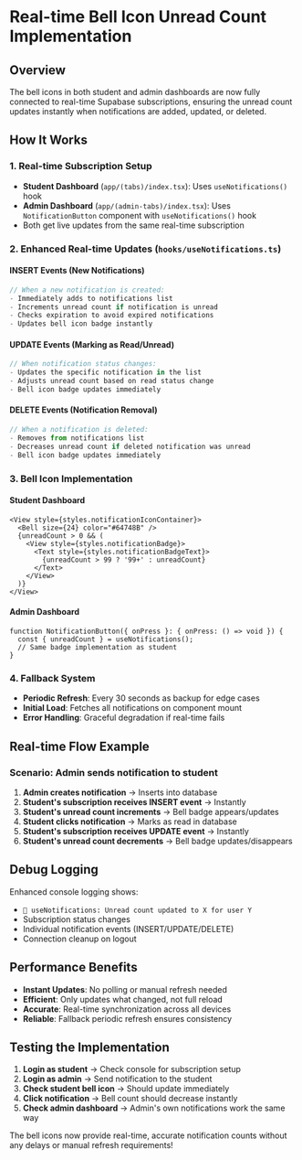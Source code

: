 # Real-time Bell Icon Unread Count Implementation

## Overview

The bell icons in both student and admin dashboards are now fully connected to real-time Supabase subscriptions, ensuring the unread count updates instantly when notifications are added, updated, or deleted.

## How It Works

### 1. Real-time Subscription Setup

- **Student Dashboard** (`app/(tabs)/index.tsx`): Uses `useNotifications()` hook
- **Admin Dashboard** (`app/(admin-tabs)/index.tsx`): Uses `NotificationButton` component with `useNotifications()` hook
- Both get live updates from the same real-time subscription

### 2. Enhanced Real-time Updates (`hooks/useNotifications.ts`)

#### INSERT Events (New Notifications)

```typescript
// When a new notification is created:
- Immediately adds to notifications list
- Increments unread count if notification is unread
- Checks expiration to avoid expired notifications
- Updates bell icon badge instantly
```

#### UPDATE Events (Marking as Read/Unread)

```typescript
// When notification status changes:
- Updates the specific notification in the list
- Adjusts unread count based on read status change
- Bell icon badge updates immediately
```

#### DELETE Events (Notification Removal)

```typescript
// When a notification is deleted:
- Removes from notifications list
- Decreases unread count if deleted notification was unread
- Bell icon badge updates immediately
```

### 3. Bell Icon Implementation

#### Student Dashboard

```tsx
<View style={styles.notificationIconContainer}>
  <Bell size={24} color="#64748B" />
  {unreadCount > 0 && (
    <View style={styles.notificationBadge}>
      <Text style={styles.notificationBadgeText}>
        {unreadCount > 99 ? '99+' : unreadCount}
      </Text>
    </View>
  )}
</View>
```

#### Admin Dashboard

```tsx
function NotificationButton({ onPress }: { onPress: () => void }) {
  const { unreadCount } = useNotifications();
  // Same badge implementation as student
}
```

### 4. Fallback System

- **Periodic Refresh**: Every 30 seconds as backup for edge cases
- **Initial Load**: Fetches all notifications on component mount
- **Error Handling**: Graceful degradation if real-time fails

## Real-time Flow Example

### Scenario: Admin sends notification to student

1. **Admin creates notification** → Inserts into database
2. **Student's subscription receives INSERT event** → Instantly
3. **Student's unread count increments** → Bell badge appears/updates
4. **Student clicks notification** → Marks as read in database
5. **Student's subscription receives UPDATE event** → Instantly
6. **Student's unread count decrements** → Bell badge updates/disappears

## Debug Logging

Enhanced console logging shows:

- `🔔 useNotifications: Unread count updated to X for user Y`
- Subscription status changes
- Individual notification events (INSERT/UPDATE/DELETE)
- Connection cleanup on logout

## Performance Benefits

- **Instant Updates**: No polling or manual refresh needed
- **Efficient**: Only updates what changed, not full reload
- **Accurate**: Real-time synchronization across all devices
- **Reliable**: Fallback periodic refresh ensures consistency

## Testing the Implementation

1. **Login as student** → Check console for subscription setup
2. **Login as admin** → Send notification to the student
3. **Check student bell icon** → Should update immediately
4. **Click notification** → Bell count should decrease instantly
5. **Check admin dashboard** → Admin's own notifications work the same way

The bell icons now provide real-time, accurate notification counts without any delays or manual refresh requirements!
